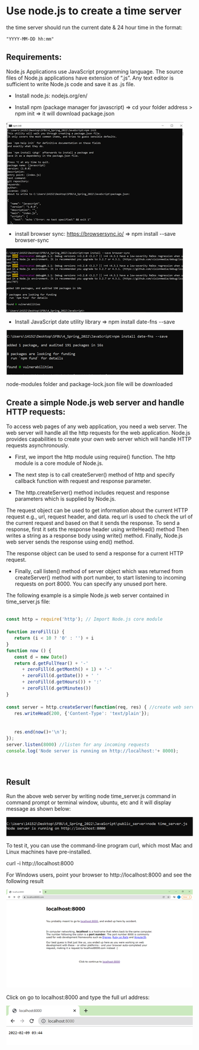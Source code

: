 # Use node.js to create a time server

the time server should run the current date & 24 hour time in the format:

    "YYYY-MM-DD hh:mm"


## Requirements:

Node.js Applications use JavaScript programming language. The source files of Node.js applications have extension of “.js”. Any text editor is sufficient to write Node.js code and save it as .js file.

* Install node.js: nodejs.org/en/

* Install npm (package manager for javascript) => cd your folder address > npm init => it will download package.json

![alt text](https://github.com/FarnazG/Javascript/blob/main/images/npm_init.png)

* install browser sync: https://browsersync.io/ => npm install --save browser-sync 

![alt text](https://github.com/FarnazG/Javascript/blob/main/images/browser-sync.png)

* Install JavaScript date utility library  => npm install date-fns --save 

![alt text](https://github.com/FarnazG/Javascript/blob/main/images/date-fns.png)

node-modules folder and package-lock.json file will be downloaded


## Create a simple Node.js web server and handle HTTP requests:

To access web pages of any web application, you need a web server. The web server will handle all the http requests for the web application. Node.js provides capabilities to create your own web server which will handle HTTP requests asynchronously. 

* First, we import the http module using require() function. The http module is a core module of Node.js. 

* The next step is to call createServer() method of http and specify callback function with request and response parameter. 

* The http.createServer() method includes request and response parameters which is supplied by Node.js. 
 
 The request object can be used to get information about the current HTTP request e.g., url, request header, and data. 
 req.url is used to check the url of the current request and based on that it sends the response. 
 To send a response, first it sets the response header using writeHead() method
 Then writes a string as a response body using write() method. 
 Finally, Node.js web server sends the response using end() method.

 The response object can be used to send a response for a current HTTP request.
 
* Finally, call listen() method of server object which was returned from createServer() method with port number, to start listening to incoming requests on port 8000. You can specify any unused port here.

The following example is a simple Node.js web server contained in time_server.js file:

```javascript

const http = require('http'); // Import Node.js core module

function zeroFill(i) {
   return (i < 10 ? '0' : '') + i
}
function now () {
   const d = new Date()
   return d.getFullYear() + '-'
      + zeroFill(d.getMonth() + 1) + '-'
      + zeroFill(d.getDate()) + ' '
      + zeroFill(d.getHours()) + ':'
      + zeroFill(d.getMinutes())
}

const server = http.createServer(function(req, res) { //create web server
   res.writeHead(200, {'Content-Type': 'text/plain'});

   
   res.end(now()+'\n');
});
server.listen(8000) //listen for any incoming requests
console.log('Node server is running on http://localhost:'+ 8000);

 
```


## Result

Run the above web server by writing node time_server.js command in command prompt or terminal window, ubuntu, etc and it will display message as shown below:

![alt text](https://github.com/FarnazG/Javascript/blob/main/images/node_server_running.png)

To test it, you can use the command-line program curl, which most Mac and Linux machines have pre-installed.

curl -i http://localhost:8000

For Windows users, point your browser to http://localhost:8000 and see the following result

![alt text](https://github.com/FarnazG/Javascript/blob/main/images/localhost_8000.png)

Click on go to localhost:8000 and type the full url address:

![alt text](https://github.com/FarnazG/Javascript/blob/main/images/web_server.png)

